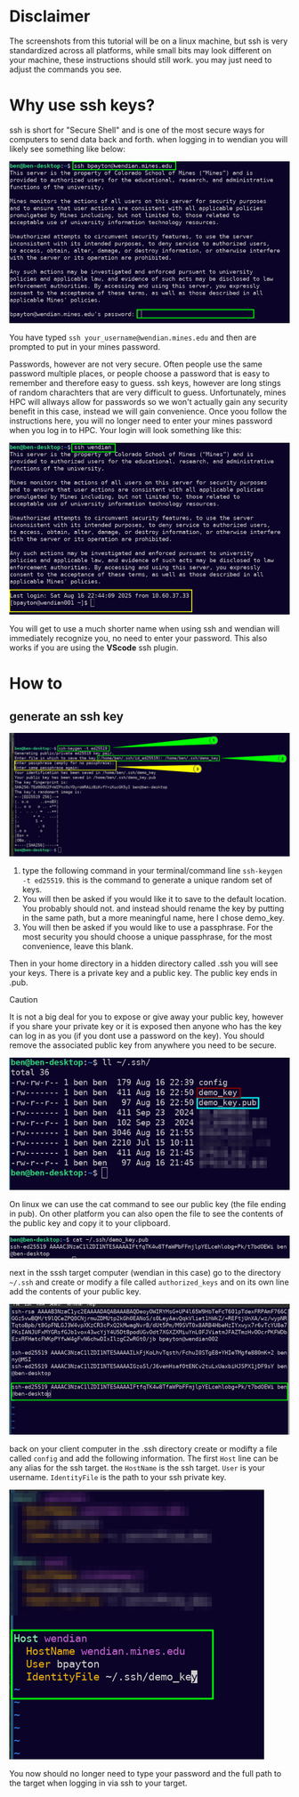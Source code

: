# Disclaimer
The screenshots from this tutorial will be on a linux machine, but ssh is very standardized across all platforms, while small bits may look different on your machine, these instructions should still work. you may just need to adjust the commands you see.

# Why use ssh keys?
ssh is short for "Secure Shell" and is one of the most secure ways for computers to send data back and forth. when logging in to wendian you will likely see something like below:

![](figures/ssh_original.png)

You have typed `ssh your_username@wendian.mines.edu` and then are prompted to put in your mines password.

Passwords, however are not very secure. Often people use the same password multiple places, or people choose a password that is easy to remember and therefore easy to guess. ssh keys, however are long stings of random charachters that are very difficult to guess. Unfortunately, mines HPC will allways allow for passwords so we won't actually gain any security benefit in this case, instead we will gain convenience. Once yoou follow the instructions here, you will no longer need to enter your mines password when you log in to HPC. Your login will look something like this:

![](figures/ssh_with_key.png)

You will get to use a much shorter name when using ssh and wendian will immediately recognize you, no need to enter your password. This also works if you are using the **VScode** ssh plugin.

# How to

## generate an ssh key
![](figures/ssh_keygen.png)

1. type the following command in your terminal/command line `ssh-keygen -t ed25519`. this is the command to generate a unique random set of keys.
2. You will then be asked if you would like it to save to the default location. You probably should not. and instead should rename the key by putting in the same path, but a more meaningful name, here I chose demo_key.
3. You will then be asked if you would like to use a passphrase. For the most security you should choose a unique passphrase, for the most convenience, leave this blank.

Then in your home directory in a hidden directory called .ssh you will see your keys. There is a private key and a public key. The public key ends in .pub.

> [!caution]
> It is not a big deal for you to expose or give away your public key, however if you share your private key or it is exposed then anyone who has the key can log in as you (if you dont use a password on the key). You should remove the associated public key from anywhere you need to be secure.


![](figures/keys_made.png)

On linux we can use the cat command to see our public key (the file ending in pub). On other platform you can also open the file to see the contents of the public key and copy it to your clipboard.

![](figures/pub_key.png)

next in the sssh target computer (wendian in this case) go to the directory `~/.ssh` and create or modify a file called `authorized_keys` and on its own line add the contents of your public key.

![](figures/pub_key_in%20authorized_keys.png)

back on your client computer in the .ssh directory create or modifty a file called `config` and add the following information. The first `Host` line can be any alias for the ssh target. the `HostName` is the ssh target. `User` is your username. `IdentityFile` is the path to your ssh private key.

![](figures/config_setup.png)

You now should no longer need to type your password and the full path to the target when logging in via ssh to your target.